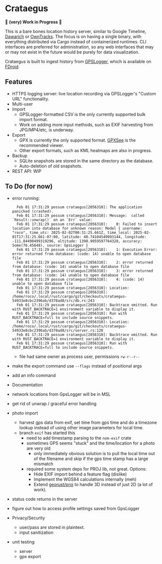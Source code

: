 Crataegus
===

:construction: **(very) Work in Progress** :construction:

This is a bare bones location history server, similar to Google Timeline, [Dawarich](https://dawarich.app/) or [OwnTracks](https://owntracks.org/).
The focus is on having a single binary, with everything distributed via Cargo instead of containerized runtimes.
CLI interfaces are preferred for administration, so any web interfaces that may or may not exist in the future would be purely for data visualization.

Crataegus is built to ingest history from [GPSLogger](https://gpslogger.app), which is available on [FDroid](https://f-droid.org/packages/com.mendhak.gpslogger/). 

## Features

- HTTPS logging server: live location recording via GPSLogger's "Custom URL" functionality.
- Multi-user
- Import
    - GPSLogger-formatted CSV is the only currently supported bulk import format.
    - Work on adding more input methods, such as EXIF harvesting from JPG/MP4/etc, is underway.
- Export
    - GPX is currently the only supported format. [GPXSee](https://www.gpxsee.org/) is the recommended viewer.
    - Other export formats, such as KML heatmaps are also in progress.
- Backup
    - SQLite snapshots are stored in the same directory as the database.
    - Auto-deletion of old snapshots.
- REST API: WIP

## To Do (for now)
- error running:

        Feb 01 17:31:29 possum crataegus[2056310]: The application panicked (crashed).
        Feb 01 17:31:29 possum crataegus[2056310]: Message:  called `Result::unwrap()` on an `Err` value:
        Feb 01 17:31:29 possum crataegus[2056310]:    0: Failed to insert location into database for unknown reason: Model { username: "roco", time_utc: 2025-02-02T00:31:25.661Z, time_local: 2025-02-01T17:31:25.661-07:00, latitude: 40.74104549093144, longitude: -111.84490499319296, altitude: 1398.9059597764328, accuracy: Some(76.45648), source: GpsLogger }
        Feb 01 17:31:29 possum crataegus[2056310]:    1: Execution Error: error returned from database: (code: 14) unable to open database file
        Feb 01 17:31:29 possum crataegus[2056310]:    2: error returned from database: (code: 14) unable to open database file
        Feb 01 17:31:29 possum crataegus[2056310]:    3: error returned from database: (code: 14) unable to open database file
        Feb 01 17:31:29 possum crataegus[2056310]:    4: (code: 14) unable to open database file
        Feb 01 17:31:29 possum crataegus[2056310]: Location:
        Feb 01 17:31:29 possum crataegus[2056310]:    /home/roco/.local/rust/cargo/git/checkouts/crataegus-54933e8cbc2396ab/d378ad8/src/db.rs:243
        Feb 01 17:31:29 possum crataegus[2056310]: Backtrace omitted. Run with RUST_BACKTRACE=1 environment variable to display it.
        Feb 01 17:31:29 possum crataegus[2056310]: Run with RUST_BACKTRACE=full to include source snippets.
        Feb 01 17:31:29 possum crataegus[2056310]: Location: /home/roco/.local/rust/cargo/git/checkouts/crataegus-54933e8cbc2396ab/d378ad8/src/server.rs:120
        Feb 01 17:31:29 possum crataegus[2056310]: Backtrace omitted. Run with RUST_BACKTRACE=1 environment variable to display it.
        Feb 01 17:31:29 possum crataegus[2056310]: Run with RUST_BACKTRACE=full to include source snippets.

    - file had same owner as process user, permissions `rw-r--r--`
- make the export command use `--flags` instead of positional args
- add an info command
- Documentation
- network locations from GpsLogger will be in MSL
- get rid of unwrap / graceful error handling
- photo import
    - harvest gps data from exif, set time from gps time and do a timezone lookup instead of using other image parameters for local time.
    - branch `exif` has started this
        - need to add timestamp parsing to the `nom-exif` crate
        - sometimes GPS seems "stuck" and the time/location for a photo are very old
            - only immediately obvious solution is to pull the local time out of the filename and skip if the gps time stamp has a large mismatch
        - required some system deps for PROJ lib, not great. Options:
            - Hide EXIF import behind a feature flag (dislike)
            - Implement the WGS84 calculations internally (meh)
            - Extend [georust/proj](https://github.com/georust/proj) to handle 3D instead of just 2D (a lot of work).
- status code returns in the server
- figure out how to access profile settings saved from GpsLogger
- Privacy/Security
    - user/pass are stored in plaintext.
    - input sanitization
- unit testing
    - server
    - gpx export

